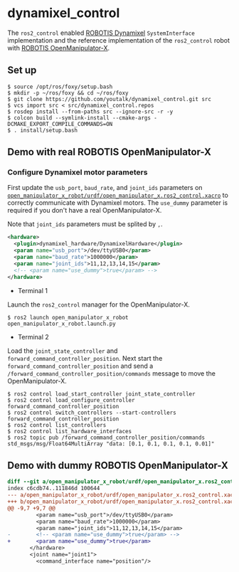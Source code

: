 # dynamixel_control

The `ros2_control` enabled [ROBOTIS Dynamixel](https://emanual.robotis.com/docs/en/dxl/) `SystemInterface` implementation and the reference implementation of the `ros2_control` robot with [ROBOTIS OpenManipulator-X](https://emanual.robotis.com/docs/en/platform/openmanipulator_x/overview/).

## Set up

```shell
$ source /opt/ros/foxy/setup.bash
$ mkdir -p ~/ros/foxy && cd ~/ros/foxy
$ git clone https://github.com/youtalk/dynamixel_control.git src
$ vcs import src < src/dynamixel_control.repos
$ rosdep install --from-paths src --ignore-src -r -y
$ colcon build --symlink-install --cmake-args -DCMAKE_EXPORT_COMPILE_COMMANDS=ON
$ . install/setup.bash
```

## Demo with real ROBOTIS OpenManipulator-X

### Configure Dynamixel motor parameters

First update the `usb_port`, `baud_rate`, and `joint_ids` parameters on [`open_manipulator_x_robot/urdf/open_manipulator_x.ros2_control.xacro`](https://github.com/youtalk/dynamixel_control/blob/main/open_manipulator_x_robot/urdf/open_manipulator_x.ros2_control.xacro#L9-L12) to correctly communicate with Dynamixel motors.
The `use_dummy` parameter is required if you don't have a real OpenManipulator-X.

Note that `joint_ids` parameters must be splited by `,`.

```xml
<hardware>
  <plugin>dynamixel_hardware/DynamixelHardware</plugin>
  <param name="usb_port">/dev/ttyUSB0</param>
  <param name="baud_rate">1000000</param>
  <param name="joint_ids">11,12,13,14,15</param>
  <!-- <param name="use_dummy">true</param> -->
</hardware>
```

- Terminal 1

Launch the `ros2_control` manager for the OpenManipulator-X.

```shell
$ ros2 launch open_manipulator_x_robot open_manipulator_x_robot.launch.py
```

- Terminal 2

Load the `joint_state_controller` and `forward_command_controller_position`.
Next start the `forward_command_controller_position` and send a `/forward_command_controller_position/commands` message to move the OpenManipulator-X.

```shell
$ ros2 control load_start_controller joint_state_controller
$ ros2 control load_configure_controller forward_command_controller_position
$ ros2 control switch_controllers --start-controllers forward_command_controller_position
$ ros2 control list_controllers
$ ros2 control list_hardware_interfaces
$ ros2 topic pub /forward_command_controller_position/commands std_msgs/msg/Float64MultiArray "data: [0.1, 0.1, 0.1, 0.1, 0.01]"
```

## Demo with dummy ROBOTIS OpenManipulator-X

```diff
diff --git a/open_manipulator_x_robot/urdf/open_manipulator_x.ros2_control.xacro b/open_manipulator_x_robot/urdf/open_manipulator_x.ros2_control.xacro
index c6cdb74..111846d 100644
--- a/open_manipulator_x_robot/urdf/open_manipulator_x.ros2_control.xacro
+++ b/open_manipulator_x_robot/urdf/open_manipulator_x.ros2_control.xacro
@@ -9,7 +9,7 @@
         <param name="usb_port">/dev/ttyUSB0</param>
         <param name="baud_rate">1000000</param>
         <param name="joint_ids">11,12,13,14,15</param>
-        <!-- <param name="use_dummy">true</param> -->
+        <param name="use_dummy">true</param>
       </hardware>
       <joint name="joint1">
         <command_interface name="position"/>
```
